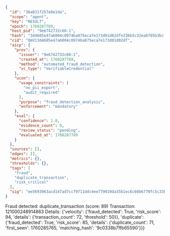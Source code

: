 ```json
{
  "id": "36a631f257e0e1da",
  "scope": "agent",
  "key": "RESULT",
  "epoch": 1760287789,
  "host_pid": "9e6742732c60:1",
  "hash": "3d4605e47a6004c0974ba875eca7e173d01d02dfe336b5c32ea6f05b3bcfe276",
  "cid": "QmV13d4605e47a6004c0974ba875eca7e173d01d02df",
  "aicp": {
    "prov": {
      "issuer": "9e6742732c60:1",
      "created_at": 1760287789,
      "method": "automated_fraud_detection",
      "vc_type": "VerifiableCredential"
    },
    "ucon": {
      "usage_constraints": [
        "no_pii_export",
        "audit_required"
      ],
      "purpose": "fraud_detection_analysis",
      "enforcement": "mandatory"
    },
    "eval": {
      "confidence": 1.0,
      "evidence_count": 0,
      "review_status": "pending",
      "evaluated_at": 1760287789
    }
  },
  "sources": [],
  "edges": [],
  "metrics": {},
  "thresholds": {},
  "tags": [
    "fraud",
    "duplicate_transaction",
    "risk_critical"
  ],
  "sig": "ee5693963acd147ad7ccf9711ddc4ee779019da35b1ec6c60b6770fc5c33beb5"
}
```

Fraud detected: duplicate_transaction (score: 89)
Transaction: 121000248914863
Details: {'velocity': {'fraud_detected': True, 'risk_score': 94, 'details': {'transaction_count': 72, 'threshold': 50}}, 'duplicate': {'fraud_detected': True, 'risk_score': 85, 'details': {'duplicate_count': 71, 'first_seen': 1760285765, 'matching_hash': '9c0338b7ffb65590'}}}